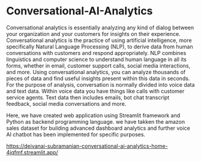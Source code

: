 # Conversational-AI-Analytics

Conversational analytics is essentially analyzing any kind of dialog between your organization and your customers for insights on their experience.
Conversational analytics is the practice of using artificial intelligence, more specifically Natural Language Processing (NLP), to derive data from human conversations with customers and respond appropriately.
NLP combines linguistics and computer science to understand human language in all its forms, whether in email, customer support calls, social media interactions, and more.
Using conversational analytics, you can analyze thousands of pieces of data and find useful insights present within this data in seconds. 
For the purpose of analysis, conversation is normally divided into voice data and text data. 
Within voice data you have things like calls with customer service agents. 
Text data then includes emails, bot chat transcript feedback, social media conversations and more.

Here, we have created web application using Streamlit framework and Python as backend programming language. we have takken the amazon sales dataset for building advanced dashboard analytics and further voice AI chatbot has been implemented for specific purposes.

https://deivanai-subramanian-conversational-ai-analytics-home-4jqfmf.streamlit.app/
